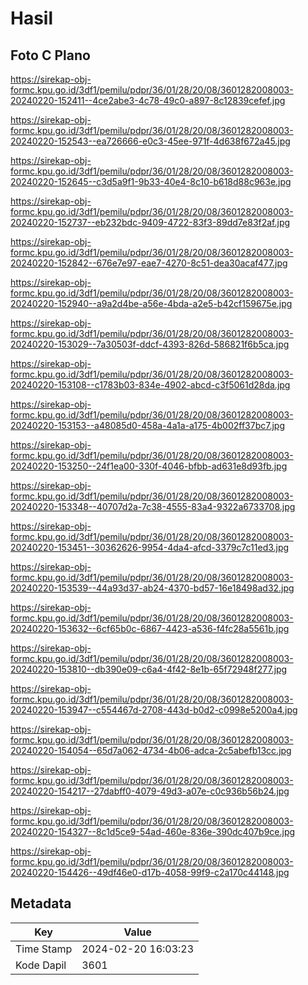 # Hasil

## Foto C Plano

https://sirekap-obj-formc.kpu.go.id/3df1/pemilu/pdpr/36/01/28/20/08/3601282008003-20240220-152411--4ce2abe3-4c78-49c0-a897-8c12839cefef.jpg

https://sirekap-obj-formc.kpu.go.id/3df1/pemilu/pdpr/36/01/28/20/08/3601282008003-20240220-152543--ea726666-e0c3-45ee-971f-4d638f672a45.jpg

https://sirekap-obj-formc.kpu.go.id/3df1/pemilu/pdpr/36/01/28/20/08/3601282008003-20240220-152645--c3d5a9f1-9b33-40e4-8c10-b618d88c963e.jpg

https://sirekap-obj-formc.kpu.go.id/3df1/pemilu/pdpr/36/01/28/20/08/3601282008003-20240220-152737--eb232bdc-9409-4722-83f3-89dd7e83f2af.jpg

https://sirekap-obj-formc.kpu.go.id/3df1/pemilu/pdpr/36/01/28/20/08/3601282008003-20240220-152842--676e7e97-eae7-4270-8c51-dea30acaf477.jpg

https://sirekap-obj-formc.kpu.go.id/3df1/pemilu/pdpr/36/01/28/20/08/3601282008003-20240220-152940--a9a2d4be-a56e-4bda-a2e5-b42cf159675e.jpg

https://sirekap-obj-formc.kpu.go.id/3df1/pemilu/pdpr/36/01/28/20/08/3601282008003-20240220-153029--7a30503f-ddcf-4393-826d-586821f6b5ca.jpg

https://sirekap-obj-formc.kpu.go.id/3df1/pemilu/pdpr/36/01/28/20/08/3601282008003-20240220-153108--c1783b03-834e-4902-abcd-c3f5061d28da.jpg

https://sirekap-obj-formc.kpu.go.id/3df1/pemilu/pdpr/36/01/28/20/08/3601282008003-20240220-153153--a48085d0-458a-4a1a-a175-4b002ff37bc7.jpg

https://sirekap-obj-formc.kpu.go.id/3df1/pemilu/pdpr/36/01/28/20/08/3601282008003-20240220-153250--24f1ea00-330f-4046-bfbb-ad631e8d93fb.jpg

https://sirekap-obj-formc.kpu.go.id/3df1/pemilu/pdpr/36/01/28/20/08/3601282008003-20240220-153348--40707d2a-7c38-4555-83a4-9322a6733708.jpg

https://sirekap-obj-formc.kpu.go.id/3df1/pemilu/pdpr/36/01/28/20/08/3601282008003-20240220-153451--30362626-9954-4da4-afcd-3379c7c11ed3.jpg

https://sirekap-obj-formc.kpu.go.id/3df1/pemilu/pdpr/36/01/28/20/08/3601282008003-20240220-153539--44a93d37-ab24-4370-bd57-16e18498ad32.jpg

https://sirekap-obj-formc.kpu.go.id/3df1/pemilu/pdpr/36/01/28/20/08/3601282008003-20240220-153632--6cf65b0c-6867-4423-a536-f4fc28a5561b.jpg

https://sirekap-obj-formc.kpu.go.id/3df1/pemilu/pdpr/36/01/28/20/08/3601282008003-20240220-153810--db390e09-c6a4-4f42-8e1b-65f72948f277.jpg

https://sirekap-obj-formc.kpu.go.id/3df1/pemilu/pdpr/36/01/28/20/08/3601282008003-20240220-153947--c554467d-2708-443d-b0d2-c0998e5200a4.jpg

https://sirekap-obj-formc.kpu.go.id/3df1/pemilu/pdpr/36/01/28/20/08/3601282008003-20240220-154054--65d7a062-4734-4b06-adca-2c5abefb13cc.jpg

https://sirekap-obj-formc.kpu.go.id/3df1/pemilu/pdpr/36/01/28/20/08/3601282008003-20240220-154217--27dabff0-4079-49d3-a07e-c0c936b56b24.jpg

https://sirekap-obj-formc.kpu.go.id/3df1/pemilu/pdpr/36/01/28/20/08/3601282008003-20240220-154327--8c1d5ce9-54ad-460e-836e-390dc407b9ce.jpg

https://sirekap-obj-formc.kpu.go.id/3df1/pemilu/pdpr/36/01/28/20/08/3601282008003-20240220-154426--49df46e0-d17b-4058-99f9-c2a170c44148.jpg


## Metadata

| Key        | Value               |
| ---------- | ------------------- |
| Time Stamp | 2024-02-20 16:03:23 |
| Kode Dapil | 3601                |



